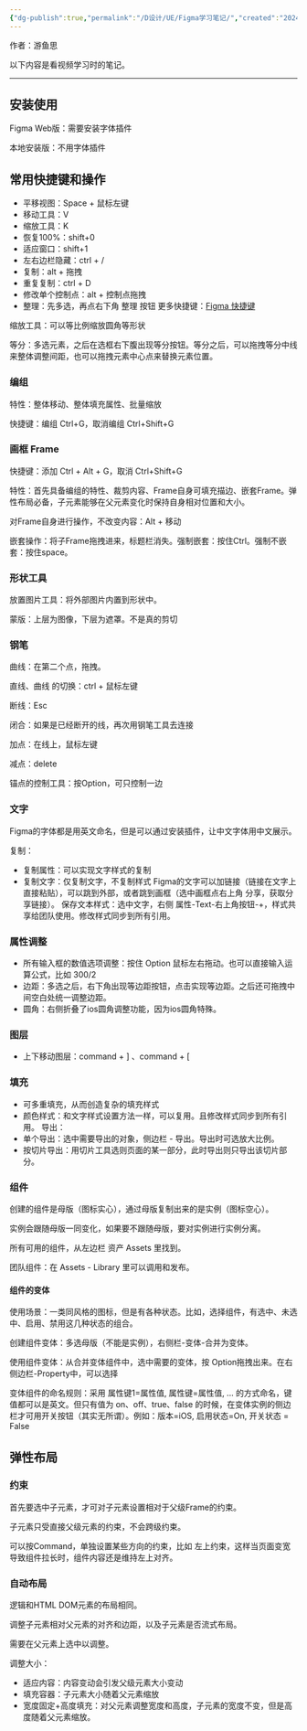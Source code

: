 ```yaml
---
{"dg-publish":true,"permalink":"/D设计/UE/Figma学习笔记/","created":"2024-04-17T15:18:32.000+08:00","updated":"2024-04-24T00:40:56.000+08:00"}
---
```



作者：游鱼思

以下内容是看视频学习时的笔记。

---

## 安装使用

Figma Web版：需要安装字体插件

本地安装版：不用字体插件

## 常用快捷键和操作
- 平移视图：Space + 鼠标左键
- 移动工具：V
- 缩放工具：K
- 恢复100%：shift+0
- 适应窗口：shift+1
- 左右边栏隐藏：ctrl + /
- 复制：alt + 拖拽
- 重复复制：ctrl + D
- 修改单个控制点：alt + 控制点拖拽
- 整理：先多选，再点右下角 整理 按钮
更多快捷键：[Figma 快捷键](https://www.cnblogs.com/sbgong/p/15652611.html)

缩放工具：可以等比例缩放圆角等形状

等分：多选元素，之后在选框右下腹出现等分按钮。等分之后，可以拖拽等分中线来整体调整间距，也可以拖拽元素中心点来替换元素位置。

### 编组

特性：整体移动、整体填充属性、批量缩放

快捷键：编组 Ctrl+G，取消编组 Ctrl+Shift+G

### 画框 Frame

快捷键：添加 Ctrl + Alt + G，取消 Ctrl+Shift+G

特性：首先具备编组的特性、裁剪内容、Frame自身可填充描边、嵌套Frame。弹性布局必备，子元素能够在父元素变化时保持自身相对位置和大小。

对Frame自身进行操作，不改变内容：Alt + 移动

嵌套操作：将子Frame拖拽进来，标题栏消失。强制嵌套：按住Ctrl。强制不嵌套：按住space。

### 形状工具

放置图片工具：将外部图片内置到形状中。

蒙版：上层为图像，下层为遮罩。不是真的剪切

### 钢笔

曲线：在第二个点，拖拽。

直线、曲线 的切换：ctrl + 鼠标左键

断线：Esc

闭合：如果是已经断开的线，再次用钢笔工具去连接

加点：在线上，鼠标左键

减点：delete

锚点的控制工具：按Option，可只控制一边

### 文字

Figma的字体都是用英文命名，但是可以通过安装插件，让中文字体用中文展示。

复制：

- 复制属性：可以实现文字样式的复制
- 复制文字：仅复制文字，不复制样式
Figma的文字可以加链接（链接在文字上直接粘贴），可以跳到外部，或者跳到画框（选中画框点右上角 分享，获取分享链接）。
保存文本样式：选中文字，右侧 属性-Text-右上角按钮-+，样式共享给团队使用。修改样式同步到所有引用。

### 属性调整
- 所有输入框的数值选项调整：按住 Option 鼠标左右拖动。也可以直接输入运算公式，比如 300/2
- 边距：多选之后，右下角出现等边距按钮，点击实现等边距。之后还可拖拽中间空白处统一调整边距。
- 圆角：右侧折叠了ios圆角调整功能，因为ios圆角特殊。
### 图层
- 上下移动图层：command + ] 、command + [
### 填充
- 可多重填充，从而创造复杂的填充样式
- 颜色样式：和文字样式设置方法一样，可以复用。且修改样式同步到所有引用。
导出：
- 单个导出：选中需要导出的对象，侧边栏 - 导出。导出时可选放大比例。
- 按切片导出：用切片工具选则页面的某一部分，此时导出则只导出该切片部分。
### 组件

创建的组件是母版（图标实心），通过母版复制出来的是实例（图标空心）。

实例会跟随母版一同变化，如果要不跟随母版，要对实例进行实例分离。

所有可用的组件，从左边栏 资产 Assets 里找到。

团队组件：在 Assets - Library 里可以调用和发布。

#### 组件的变体

使用场景：一类同风格的图标，但是有各种状态。比如，选择组件，有选中、未选中、启用、禁用这几种状态的组合。

创建组件变体：多选母版（不能是实例），右侧栏-变体-合并为变体。

使用组件变体：从合并变体组件中，选中需要的变体，按 Option拖拽出来。在右侧边栏-Property中，可以选择

变体组件的命名规则：采用 属性键1=属性值, 属性键=属性值, ... 的方式命名，键值都可以是英文。但只有值为 on、off、true、false 的时候，在变体实例的侧边栏才可用开关按钮（其实无所谓）。例如：版本=iOS, 启用状态=On, 开关状态 = False

## 弹性布局
### 约束

首先要选中子元素，才可对子元素设置相对于父级Frame的约束。

子元素只受直接父级元素的约束，不会跨级约束。

可以按Command，单独设置某些方向的约束，比如 左上约束，这样当页面变宽导致组件拉长时，组件内容还是维持左上对齐。

### 自动布局

逻辑和HTML DOM元素的布局相同。

调整子元素相对父元素的对齐和边距，以及子元素是否流式布局。

需要在父元素上选中以调整。

调整大小：

- 适应内容：内容变动会引发父级元素大小变动
- 填充容器：子元素大小随着父元素缩放
- 宽度固定+高度填充：对父元素调整宽度和高度，子元素的宽度不变，但是高度随着父元素缩放。